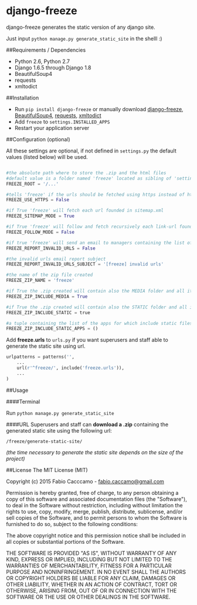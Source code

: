 # django-freeze
django-freeze generates the static version of any django site.

Just input ``python manage.py generate_static_site`` in the shelll :)

##Requirements / Dependencies
- Python 2.6, Python 2.7
- Django 1.6.5 through Django 1.8
- BeautifulSoup4
- requests
- xmltodict

##Installation
- Run ``pip install django-freeze`` or manually download [django-freeze](http://pypi.python.org/pypi/django-freeze), [BeautifulSoup4](https://pypi.python.org/pypi/beautifulsoup4), 
[requests](https://pypi.python.org/pypi/requests/), [xmltodict](https://pypi.python.org/pypi/xmltodict)
- Add ``freeze`` to ``settings.INSTALLED_APPS``
- Restart your application server

##Configuration (optional)

All these settings are optional, if not defined in ``settings.py`` the default values (listed below) will be used.

```python

#the absolute path where to store the .zip and the html files
#default value is a folder named 'freeze' located as sibling of 'settings.MEDIA_ROOT'
FREEZE_ROOT = '/...' 

#tells 'freeze' if the urls should be fetched using https instead of http protocol
FREEZE_USE_HTTPS = False

#if True 'freeze' will fetch each url founded in sitemap.xml
FREEZE_SITEMAP_MODE = True

#if True 'freeze' will follow and fetch recursively each link-url founded in each page
FREEZE_FOLLOW_MODE = False

#if true 'freeze' will send an email to managers containing the list of all invalid urls (404, 500, etc..)
FREEZE_REPORT_INVALID_URLS = False

#the invalid urls email report subject
FREEZE_REPORT_INVALID_URLS_SUBJECT = '[freeze] invalid urls'

#the name of the zip file created
FREEZE_ZIP_NAME = 'freeze' 

#if True the .zip created will contain also the MEDIA folder and all its content
FREEZE_ZIP_INCLUDE_MEDIA = True

#if True the .zip created will contain also the STATIC folder and all its content
FREEZE_ZIP_INCLUDE_STATIC = true

#a tuple containing the list of the apps for which include static files, if empty or None the static files of all installed-apps will be included
FREEZE_ZIP_INCLUDE_STATIC_APPS = ()
```
Add **freeze.urls** to ``urls.py`` if you want superusers and staff able to generate the static site using url.

```python
urlpatterns = patterns('',
    ...
    url(r'^freeze/', include('freeze.urls')),
    ...
)
```

##Usage

####Terminal

Run ``python manage.py generate_static_site`` 

####URL
Superusers and staff can **download a .zip** containing the generated static site using the following url: 

``/freeze/generate-static-site/``

*(the time necessary to generate the static site depends on the size of the project)*

##License
The MIT License (MIT)

Copyright (c) 2015 Fabio Cacccamo - fabio.caccamo@gmail.com

Permission is hereby granted, free of charge, to any person obtaining a copy
of this software and associated documentation files (the "Software"), to deal
in the Software without restriction, including without limitation the rights
to use, copy, modify, merge, publish, distribute, sublicense, and/or sell
copies of the Software, and to permit persons to whom the Software is
furnished to do so, subject to the following conditions:

The above copyright notice and this permission notice shall be included in
all copies or substantial portions of the Software.

THE SOFTWARE IS PROVIDED "AS IS", WITHOUT WARRANTY OF ANY KIND, EXPRESS OR
IMPLIED, INCLUDING BUT NOT LIMITED TO THE WARRANTIES OF MERCHANTABILITY,
FITNESS FOR A PARTICULAR PURPOSE AND NONINFRINGEMENT. IN NO EVENT SHALL THE
AUTHORS OR COPYRIGHT HOLDERS BE LIABLE FOR ANY CLAIM, DAMAGES OR OTHER
LIABILITY, WHETHER IN AN ACTION OF CONTRACT, TORT OR OTHERWISE, ARISING FROM,
OUT OF OR IN CONNECTION WITH THE SOFTWARE OR THE USE OR OTHER DEALINGS IN
THE SOFTWARE.

